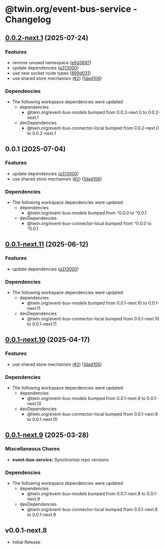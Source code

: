 # @twin.org/event-bus-service - Changelog

## [0.0.2-next.1](https://github.com/twinfoundation/event-bus/compare/event-bus-service-v0.0.2-next.0...event-bus-service-v0.0.2-next.1) (2025-07-24)


### Features

* remove unused namespace ([e6d3897](https://github.com/twinfoundation/event-bus/commit/e6d38976f66b7a91b28ad8d0fc02ee06c62dd805))
* update dependencies ([a313000](https://github.com/twinfoundation/event-bus/commit/a313000b9c3264e8ed2602622219be2cefcf0474))
* use new socket route types ([899d031](https://github.com/twinfoundation/event-bus/commit/899d031ea4a503289198517994100e30480f2e49))
* use shared store mechanism ([#2](https://github.com/twinfoundation/event-bus/issues/2)) ([1ded106](https://github.com/twinfoundation/event-bus/commit/1ded10684e8fab4a5138231e9f2ab49e43590f00))


### Dependencies

* The following workspace dependencies were updated
  * dependencies
    * @twin.org/event-bus-models bumped from 0.0.2-next.0 to 0.0.2-next.1
  * devDependencies
    * @twin.org/event-bus-connector-local bumped from 0.0.2-next.0 to 0.0.2-next.1

## 0.0.1 (2025-07-04)


### Features

* update dependencies ([a313000](https://github.com/twinfoundation/event-bus/commit/a313000b9c3264e8ed2602622219be2cefcf0474))
* use shared store mechanism ([#2](https://github.com/twinfoundation/event-bus/issues/2)) ([1ded106](https://github.com/twinfoundation/event-bus/commit/1ded10684e8fab4a5138231e9f2ab49e43590f00))


### Dependencies

* The following workspace dependencies were updated
  * dependencies
    * @twin.org/event-bus-models bumped from ^0.0.0 to ^0.0.1
  * devDependencies
    * @twin.org/event-bus-connector-local bumped from ^0.0.0 to ^0.0.1

## [0.0.1-next.11](https://github.com/twinfoundation/event-bus/compare/event-bus-service-v0.0.1-next.10...event-bus-service-v0.0.1-next.11) (2025-06-12)


### Features

* update dependencies ([a313000](https://github.com/twinfoundation/event-bus/commit/a313000b9c3264e8ed2602622219be2cefcf0474))


### Dependencies

* The following workspace dependencies were updated
  * dependencies
    * @twin.org/event-bus-models bumped from 0.0.1-next.10 to 0.0.1-next.11
  * devDependencies
    * @twin.org/event-bus-connector-local bumped from 0.0.1-next.10 to 0.0.1-next.11

## [0.0.1-next.10](https://github.com/twinfoundation/event-bus/compare/event-bus-service-v0.0.1-next.9...event-bus-service-v0.0.1-next.10) (2025-04-17)


### Features

* use shared store mechanism ([#2](https://github.com/twinfoundation/event-bus/issues/2)) ([1ded106](https://github.com/twinfoundation/event-bus/commit/1ded10684e8fab4a5138231e9f2ab49e43590f00))


### Dependencies

* The following workspace dependencies were updated
  * dependencies
    * @twin.org/event-bus-models bumped from 0.0.1-next.9 to 0.0.1-next.10
  * devDependencies
    * @twin.org/event-bus-connector-local bumped from 0.0.1-next.9 to 0.0.1-next.10

## [0.0.1-next.9](https://github.com/twinfoundation/event-bus/compare/event-bus-service-v0.0.1-next.8...event-bus-service-v0.0.1-next.9) (2025-03-28)


### Miscellaneous Chores

* **event-bus-service:** Synchronize repo versions


### Dependencies

* The following workspace dependencies were updated
  * dependencies
    * @twin.org/event-bus-models bumped from 0.0.1-next.8 to 0.0.1-next.9
  * devDependencies
    * @twin.org/event-bus-connector-local bumped from 0.0.1-next.8 to 0.0.1-next.9

## v0.0.1-next.8

- Initial Release
